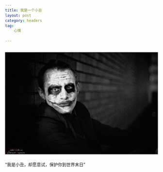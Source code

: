 ```yaml
---
title: 我是一个小丑
layout: post
category: headers
tag:
    心情

---
```


[![header](/media/files/header/header.jpg)]()
---
<div class="header-text">
    “我是小丑，却愿意试，保护你到世界末日”
</div>
